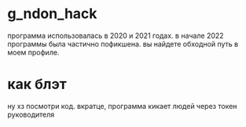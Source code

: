 # g_ndon_hack
 
программа использовалась в 2020 и 2021 годах. в начале 2022 программы была частично пофикшена. вы найдете обходной путь в моем профиле.

# как блэт

ну хз посмотри код. вкратце, программа кикает людей через токен руководителя
